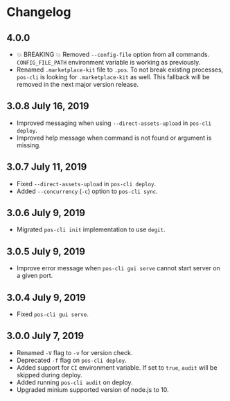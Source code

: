 # Changelog

## 4.0.0
* 💥 BREAKING 💥 Removed `--config-file` option from all commands. `CONFIG_FILE_PATH` environment variable is working as previously.
* Renamed `.marketplace-kit` file to `.pos`. To not break existing processes, `pos-cli` is looking for `.marketplace-kit` as well. This fallback will be removed in the next major version release.

## 3.0.8 July 16, 2019
* Improved messaging when using `--direct-assets-upload` in `pos-cli deploy`.
* Improved help message when command is not found or argument is missing.

## 3.0.7 July 11, 2019
* Fixed `--direct-assets-upload` in `pos-cli deploy`.
* Added `--concurrency` (`-c`) option to `pos-cli sync`.

## 3.0.6 July 9, 2019
* Migrated `pos-cli init` implementation to use `degit`.

## 3.0.5 July 9, 2019
* Improve error message when `pos-cli gui serve` cannot start server on a given port.

## 3.0.4 July 9, 2019
* Fixed `pos-cli gui serve`.

## 3.0.0 July 7, 2019
* Renamed `-V` flag to `-v` for version check.
* Deprecated `-f` flag on `pos-cli deploy`.
* Added support for `CI` environment variable. If set to `true`, `audit` will be skipped during deploy.
* Added running `pos-cli audit` on deploy.
* Upgraded minium supported version of node.js to 10.
